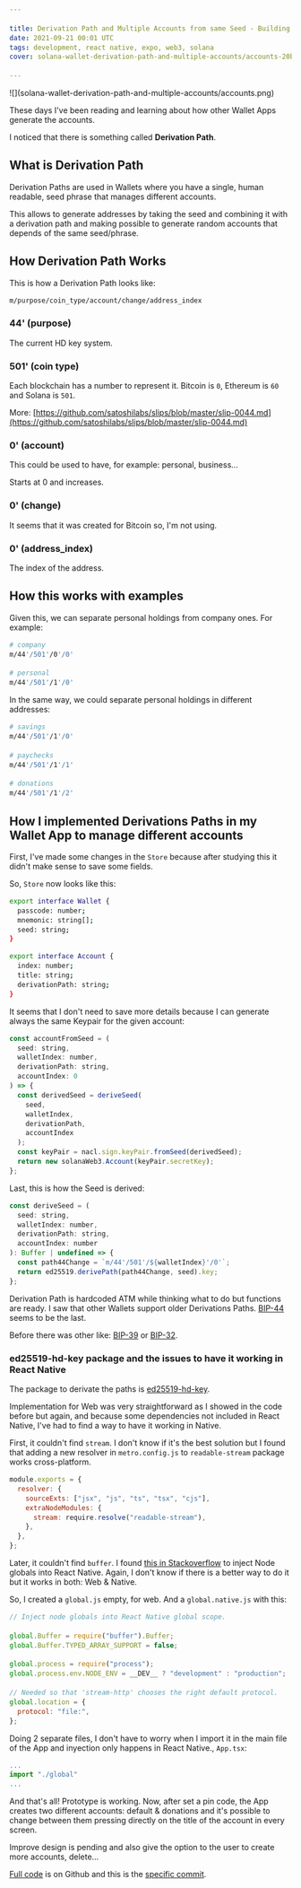 ```yaml
---

title: Derivation Path and Multiple Accounts from same Seed - Building a Solana Open Source Cross-Platform Wallet App
date: 2021-09-21 00:01 UTC
tags: development, react native, expo, web3, solana
cover: solana-wallet-derivation-path-and-multiple-accounts/accounts-20bc7101.png

---
```


<div class="content-image" markdown="1">
  ![](solana-wallet-derivation-path-and-multiple-accounts/accounts.png)
</div>

These days I've been reading and learning about how other Wallet Apps generate the accounts.

I noticed that there is something called <strong>Derivation Path</strong>.


## What is Derivation Path

Derivation Paths are used in Wallets where you have a single, human readable, seed phrase that manages different accounts.


This allows to generate addresses by taking the seed and combining it with a derivation path and making possible to generate random accounts that depends of the same seed/phrase.

## How Derivation Path Works

This is how a Derivation Path looks like:

~~~bash
m/purpose/coin_type/account/change/address_index
~~~

### 44' (purpose)

The current HD key system.

### 501' (coin type)

Each blockchain has a number to represent it. Bitcoin is `0`, Ethereum is `60` and Solana is `501`.

More: [https://github.com/satoshilabs/slips/blob/master/slip-0044.md](https://github.com/satoshilabs/slips/blob/master/slip-0044.md)

### 0' (account)

This could be used to have, for example: personal, business...

Starts at 0 and increases.

### 0' (change)

It seems that it was created for Bitcoin so, I'm not using.

### 0' (address_index)

The index of the address.


## How this works with examples

Given this, we can separate personal holdings from company ones. For example:

~~~bash
# company
m/44'/501'/0'/0'

# personal
m/44'/501'/1'/0'
~~~

In the same way, we could separate personal holdings in different addresses:

~~~bash
# savings
m/44'/501'/1'/0'

# paychecks
m/44'/501'/1'/1'

# donations
m/44'/501'/1'/2'
~~~

## How I implemented Derivations Paths in my Wallet App to manage different accounts

First, I've made some changes in the `Store` because after studying this it didn't make sense to save some fields.

So, `Store` now looks like this:

~~~bash
export interface Wallet {
  passcode: number;
  mnemonic: string[];
  seed: string;
}
~~~

~~~bash
export interface Account {
  index: number;
  title: string;
  derivationPath: string;
}
~~~

It seems that I don't need to save more details because I can generate always the same Keypair for the given account:

~~~javascript
const accountFromSeed = (
  seed: string,
  walletIndex: number,
  derivationPath: string,
  accountIndex: 0
) => {
  const derivedSeed = deriveSeed(
    seed,
    walletIndex,
    derivationPath,
    accountIndex
  );
  const keyPair = nacl.sign.keyPair.fromSeed(derivedSeed);
  return new solanaWeb3.Account(keyPair.secretKey);
};
~~~

Last, this is how the Seed is derived:

~~~javascript
const deriveSeed = (
  seed: string,
  walletIndex: number,
  derivationPath: string,
  accountIndex: number
): Buffer | undefined => {
  const path44Change = `m/44'/501'/${walletIndex}'/0'`;
  return ed25519.derivePath(path44Change, seed).key;
};
~~~

Derivation Path is hardcoded ATM while thinking what to do but functions are ready. I saw that other Wallets support older Derivations Paths. [BIP-44](https://github.com/bitcoin/bips/blob/master/bip-0044.mediawiki) seems to be the last.

Before there was other like: [BIP-39](https://github.com/bitcoin/bips/blob/master/bip-0039.mediawiki) or [BIP-32](https://github.com/bitcoin/bips/blob/master/bip-0032.mediawiki).


### ed25519-hd-key package and the issues to have it working in React Native

The package to derivate the paths is [ed25519-hd-key](https://www.npmjs.com/package/ed25519-hd-key).

Implementation for Web was very straightforward as I showed in the code before but again, and because some dependencies not included in React Native, I've had to find a way to have it working in Native.

First, it couldn't find `stream`. I don't know if it's the best solution but I found that adding a new resolver in `metro.config.js` to `readable-stream` package works cross-platform.

~~~javascript
module.exports = {
  resolver: {
    sourceExts: ["jsx", "js", "ts", "tsx", "cjs"],
    extraNodeModules: {
      stream: require.resolve("readable-stream"),
    },
  },
};
~~~

Later, it couldn't find `buffer`. I found [this in Stackoverflow](https://stackoverflow.com/a/49591831) to inject Node globals into React Native. Again, I don't know if there is a better way to do it but it works in both: Web & Native.

So, I created a `global.js` empty, for web. And a `global.native.js` with this:

~~~javascript
// Inject node globals into React Native global scope.

global.Buffer = require("buffer").Buffer;
global.Buffer.TYPED_ARRAY_SUPPORT = false;

global.process = require("process");
global.process.env.NODE_ENV = __DEV__ ? "development" : "production";

// Needed so that 'stream-http' chooses the right default protocol.
global.location = {
  protocol: "file:",
};
~~~

Doing 2 separate files, I don't have to worry when I import it in the main file of the App and inyection only happens in React Native., `App.tsx`:

~~~javascript
...
import "./global"
...
~~~

And that's all! Prototype is working. Now, after set a pin code, the App creates two different accounts: default & donations and it's possible to change between them pressing directly on the title of the account in every screen.

Improve design is pending and also give the option to the user to create more accounts, delete...

[Full code](https://github.com/jferrer/expo-solana-wallet) is on Github and this is the [specific commit](https://github.com/jferrer/expo-solana-wallet/commit/bca3ee7e226324775eb5b2b5e070f11531669235).
